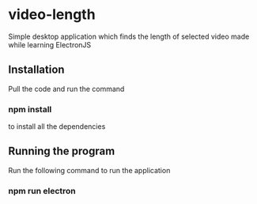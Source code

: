 # video-length
Simple desktop application which finds the length of selected video made while learning ElectronJS

## Installation
<p>
Pull the code and run the command
     <h3>npm install </h3>
to install all the dependencies
</p>

## Running the program
<p>
Run the following command to run the application
      <h3>npm run electron</h3>
</p>
